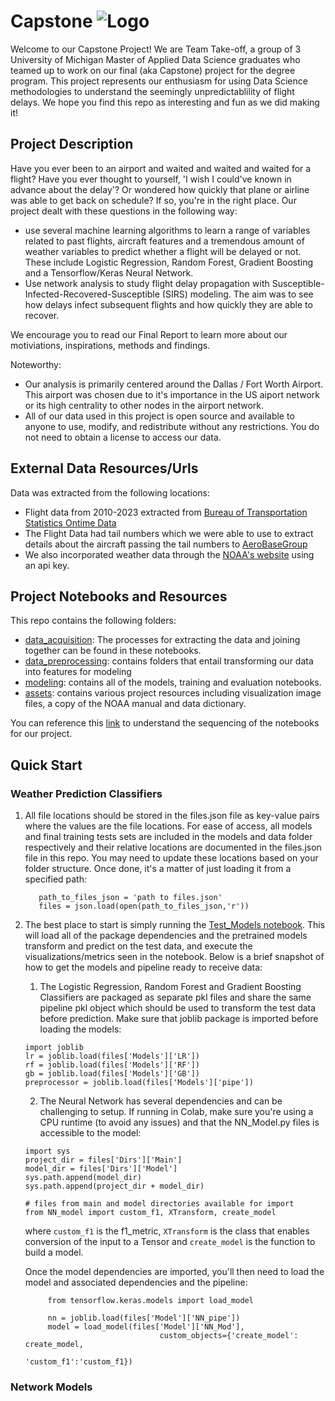 # Capstone ![Logo](https://i.imgur.com/AJFRhVe.png)

Welcome to our Capstone Project!  We are Team Take-off, a group of 3 University of Michigan Master of Applied Data Science graduates who teamed up to work on our final (aka Capstone) project for the degree program. This project represents our enthusiasm for using Data Science methodologies to understand the seemingly unpredictablility of flight delays.  We hope you find this repo as interesting and fun as we did making it!

## Project Description

Have you ever been to an airport and waited and waited and waited for a flight?  Have you ever thought to yourself, 'I wish I could've known in advance about the delay'? Or wondered how quickly that plane or airline was able to get back on schedule? If so, you're in the right place.  Our project dealt with these questions in the following way:
-  use several machine learning algorithms to learn a range of variables related to past flights, aircraft features and a tremendous amount of weather variables to predict whether a flight will be delayed or not. These include Logistic Regression, Random Forest, Gradient Boosting and a Tensorflow/Keras Neural Network.
-  Use network analysis to study flight delay propagation with Susceptible-Infected-Recovered-Susceptible (SIRS) modeling. The aim was to see how delays infect subsequent flights and how quickly they are able to recover. 

We encourage you to read our Final Report to learn more about our motiviations, inspirations, methods and findings.

Noteworthy:
 - Our analysis is primarily centered around the Dallas / Fort Worth Airport.  This airport was chosen due to it's importance in the US aiport network or its high centrality to other nodes in the airport network.
 - All of our data used in this project is open source and available to anyone to use, modify, and redistribute without any restrictions. You do not need to obtain a license to access our data.


## External Data Resources/Urls
Data was extracted from the following locations:
 - Flight data from 2010-2023 extracted from [Bureau of Transportation Statistics Ontime Data](https://www.transtats.bts.gov/DL_SelectFields.aspx?gnoyr_VQ=FGJ&QO_fu146_anzr=b0-gvzr)  
 - The Flight Data had tail numbers which we were able to use to extract details about the aircraft passing the tail numbers to [AeroBaseGroup](https://aerobasegroup.com/tail-number-lookup)
 - We also incorporated weather data through the [NOAA's website](https://www.ncei.noaa.gov/data/global-hourly/archive/csv/) using an api key.

## Project Notebooks and Resources

This repo contains the following folders:
- [data_acquisition](data_acquisition): The processes for extracting the data and joining together can be found in these notebooks.
- [data_preprocessing](data_preprocessing): contains folders that entail transforming our data into features for modeling
- [modeling](modeling): contains all of the models, training and evaluation notebooks.
- [assets](assets): contains various project resources including visualization image files, a copy of the NOAA manual and data dictionary.

You can reference this [link](assets/List%20of%20Notebooks%20-%20Process.pdf) to understand the sequencing of the notebooks for our project.


## Quick Start
### Weather Prediction Classifiers
1. All file locations should be stored in the files.json file as key-value pairs where the values are the file locations. For ease of access, all models and final training tests sets are included in the models and data folder respectively and their relative locations are documented in the files.json file in this repo. You may need to update these locations based on your folder structure. Once done, it's a matter of just loading it from a specified path:
   
     ```import json
        path_to_files_json = 'path to files.json'
        files = json.load(open(path_to_files_json,'r'))
     ```
2. The best place to start is simply running the [Test_Models notebook](/models/Test_Models.ipynb).  This will load all of the package dependencies and the pretrained models transform and predict on the test data, and execute the visualizations/metrics seen in the notebook. Below is a brief snapshot of how to get the models and pipeline ready to receive data:
    1. The Logistic Regression, Random Forest and Gradient Boosting Classifiers are packaged as separate pkl files and share the same pipeline pkl object which should be used to transform the test data before prediction. Make sure that joblib package is imported before loading the models:
     ```
     import joblib
     lr = joblib.load(files['Models']['LR'])
     rf = joblib.load(files['Models']['RF'])
     gb = joblib.load(files['Models']['GB'])
     preprocessor = joblib.load(files['Models']['pipe'])
     ```
     
    2. The Neural Network has several dependencies and can be challenging to setup.  If running in Colab, make sure you're using a CPU runtime (to avoid any issues) and that the NN_Model.py files is accessible to the model:
     ```
     import sys
     project_dir = files['Dirs']['Main']
     model_dir = files['Dirs']['Model']
     sys.path.append(model_dir)
     sys.path.append(project_dir + model_dir)

     # files from main and model directories available for import
     from NN_model import custom_f1, XTransform, create_model
     ```
     where ```custom_f1``` is the f1_metric, ```XTransform``` is the class that enables conversion of the input to a Tensor and ```create_model``` is the function to build a model.

   Once the model dependencies are imported, you'll then need to load the model and associated dependencies and the pipeline:
   ```
        from tensorflow.keras.models import load_model
   
        nn = joblib.load(files['Model']['NN_pipe'])
        model = load_model(files['Model']['NN_Mod'],
                                 custom_objects={'create_model': create_model,
                                                 'custom_f1':'custom_f1})
   ```
     

### Network Models
     

